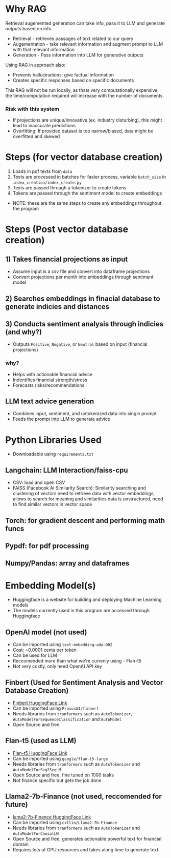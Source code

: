 # Why RAG
Retrieval augemented generation can take info, pass it to LLM and generate outputs based on info.
- Retrieval - retrieves passages of text related to our query
- Augementation - take relevant information and augment prompt to LLM with that relevant information
- Generation - Pass information into LLM for generative outputs

Using RAG in approach also:
- Prevents hallucinations: give factual information
- Creates specific responses based on specific documents

This RAG will not be run locally, as thats very computationally expensive, the time/computation required will increase with the number of documents.

### Risk with this system
- If projections are unique/innovative (ex. industry disturbing), this might lead to inaccurate predictions
- Overfitting: If provided dataset is too narrow/biased, data might be overfitted and skewed

# Steps (for vector database creation)
1) Loads in pdf texts from `data`
2) Texts are processed in batches for faster process, variable `batch_size` in `index_creation/index_create.py`
3) Texts are passed through a tokenizer to create tokens
4) Tokens are passed through the sentiment model to create embeddings
- NOTE: these are the same steps to create any embeddings throughout the program

# Steps (Post vector database creation)
## 1) Takes financial projections as input
- Assume input is a csv file and convert into dataframe projections
- Convert projections per month into embeddings through sentiment model
## 2) Searches embeddings in finacial database to generate indicies and distances
## 3) Conducts sentiment analysis through indicies (and why?)
- Outputs `Positive`, `Negative`, or `Neutral` based on input (financial projections)
### why?
- Helps with actionable financial advice
- Indentifies financial strength/stress
- Forecasts risks/recommendations
## LLM text advice generation
- Combines input, sentiment, and untokenized data into single prompt
- Feeds the prompt into LLM to generate advice

# Python Libraries Used
- Downloadable using `requirements.txt`
## Langchain: LLM Interaction/faiss-cpu
- CSV: load and open CSV
- FAISS (Facebook AI Similarity Search): Similarity searching and clustering of vectors
    need to retrieve data with vector embeddings, allows to search for meaning and similarities
    data is unstructured, need to find similar vectors in vector space
## Torch: for gradient descent and performing math funcs
## Pypdf: for pdf processing
## Numpy/Pandas: array and dataframes

# Embedding Model(s)
- Huggingface is a website for building and deploying Machine Learning models
- The models currently used in this program are accessed through Huggingface
## OpenAI model (not used)
- Can be imported using `text-embedding-ada-002`
- Cost: ~0.0001 cents per token
- Can be used for LLM
- Reccomended more than what we're currenly using - Flan-t5
- Not very costly, only need OpenAI API key
## Finbert (Used for Sentiment Analysis and Vector Database Creation)
- [Finbert HuggingFace Link](https://huggingface.co/ProsusAI/finbert)
- Can be imported using `ProsusAI/finbert`
- Needs libraries from `tranformers` such as `AutoTokenizer`, `AutoModelForSequenceClassification` and `AutoModel`
- Open Source and free
## Flan-t5 (used as LLM)
- [Flan-t5 HuggingFace Link](https://huggingface.co/google/flan-t5-large)
- Can be imported using `google/flan-t5-large`
- Needs libraries from `tranformers` such as `AutoTokenizer` and `AutoModelForSeq2SeqLM`
- Open Source and free, fine tuned on 1000 tasks
- Not finance specific but gets the job done
## Llama2-7b-Finance (not used, reccomended for future)
- [lama2-7b-Finance HuggingFace Link](https://huggingface.co/cxllin/Llama2-7b-Finance)
- Can be imported using `cxllin/Llama2-7b-Finance`
- Needs libraries from `tranformers` such as `AutoTokenizer` and `AutoModelForCausalLM`
- Open Source and free, generates actionable powerful text for financial domain
- Requires lots of GPU resources and takes along time to generate text




